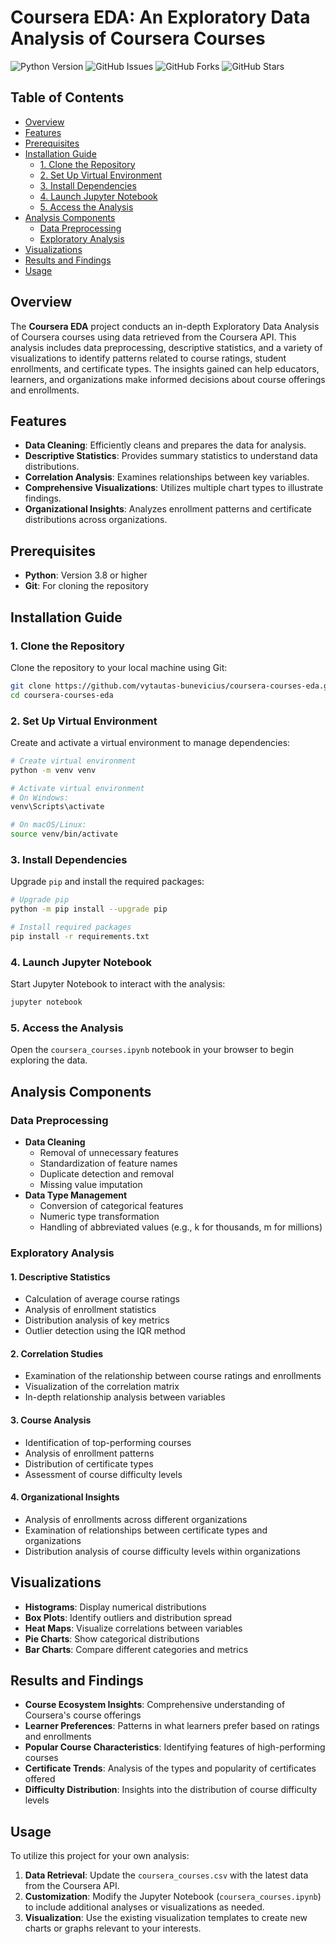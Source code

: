# Coursera EDA: An Exploratory Data Analysis of Coursera Courses

![Python Version](https://img.shields.io/badge/python-3.8%2B-blue)
![GitHub Issues](https://img.shields.io/github/issues/vytautas-bunevicius/coursera-courses-eda)
![GitHub Forks](https://img.shields.io/github/forks/vytautas-bunevicius/coursera-courses-eda)
![GitHub Stars](https://img.shields.io/github/stars/vytautas-bunevicius/coursera-courses-eda)

## Table of Contents

- [Overview](#overview)
- [Features](#features)
- [Prerequisites](#prerequisites)
- [Installation Guide](#installation-guide)
  - [1. Clone the Repository](#1-clone-the-repository)
  - [2. Set Up Virtual Environment](#2-set-up-virtual-environment)
  - [3. Install Dependencies](#3-install-dependencies)
  - [4. Launch Jupyter Notebook](#4-launch-jupyter-notebook)
  - [5. Access the Analysis](#5-access-the-analysis)
- [Analysis Components](#analysis-components)
  - [Data Preprocessing](#data-preprocessing)
  - [Exploratory Analysis](#exploratory-analysis)
- [Visualizations](#visualizations)
- [Results and Findings](#results-and-findings)
- [Usage](#usage)

## Overview

The **Coursera EDA** project conducts an in-depth Exploratory Data Analysis of Coursera courses using data retrieved from the Coursera API. This analysis includes data preprocessing, descriptive statistics, and a variety of visualizations to identify patterns related to course ratings, student enrollments, and certificate types. The insights gained can help educators, learners, and organizations make informed decisions about course offerings and enrollments.

## Features

- **Data Cleaning**: Efficiently cleans and prepares the data for analysis.
- **Descriptive Statistics**: Provides summary statistics to understand data distributions.
- **Correlation Analysis**: Examines relationships between key variables.
- **Comprehensive Visualizations**: Utilizes multiple chart types to illustrate findings.
- **Organizational Insights**: Analyzes enrollment patterns and certificate distributions across organizations.

## Prerequisites

- **Python**: Version 3.8 or higher
- **Git**: For cloning the repository

## Installation Guide

### 1. Clone the Repository

Clone the repository to your local machine using Git:

```bash
git clone https://github.com/vytautas-bunevicius/coursera-courses-eda.git
cd coursera-courses-eda
```

### 2. Set Up Virtual Environment

Create and activate a virtual environment to manage dependencies:

```bash
# Create virtual environment
python -m venv venv

# Activate virtual environment
# On Windows:
venv\Scripts\activate

# On macOS/Linux:
source venv/bin/activate
```

### 3. Install Dependencies

Upgrade `pip` and install the required packages:

```bash
# Upgrade pip
python -m pip install --upgrade pip

# Install required packages
pip install -r requirements.txt
```

### 4. Launch Jupyter Notebook

Start Jupyter Notebook to interact with the analysis:

```bash
jupyter notebook
```

### 5. Access the Analysis

Open the `coursera_courses.ipynb` notebook in your browser to begin exploring the data.

## Analysis Components

### Data Preprocessing

- **Data Cleaning**
  - Removal of unnecessary features
  - Standardization of feature names
  - Duplicate detection and removal
  - Missing value imputation
- **Data Type Management**
  - Conversion of categorical features
  - Numeric type transformation
  - Handling of abbreviated values (e.g., k for thousands, m for millions)

### Exploratory Analysis

#### 1. Descriptive Statistics

- Calculation of average course ratings
- Analysis of enrollment statistics
- Distribution analysis of key metrics
- Outlier detection using the IQR method

#### 2. Correlation Studies

- Examination of the relationship between course ratings and enrollments
- Visualization of the correlation matrix
- In-depth relationship analysis between variables

#### 3. Course Analysis

- Identification of top-performing courses
- Analysis of enrollment patterns
- Distribution of certificate types
- Assessment of course difficulty levels

#### 4. Organizational Insights

- Analysis of enrollments across different organizations
- Examination of relationships between certificate types and organizations
- Distribution analysis of course difficulty levels within organizations

## Visualizations

- **Histograms**: Display numerical distributions
- **Box Plots**: Identify outliers and distribution spread
- **Heat Maps**: Visualize correlations between variables
- **Pie Charts**: Show categorical distributions
- **Bar Charts**: Compare different categories and metrics

## Results and Findings

- **Course Ecosystem Insights**: Comprehensive understanding of Coursera's course offerings
- **Learner Preferences**: Patterns in what learners prefer based on ratings and enrollments
- **Popular Course Characteristics**: Identifying features of high-performing courses
- **Certificate Trends**: Analysis of the types and popularity of certificates offered
- **Difficulty Distribution**: Insights into the distribution of course difficulty levels

## Usage

To utilize this project for your own analysis:

1. **Data Retrieval**: Update the `coursera_courses.csv` with the latest data from the Coursera API.
2. **Customization**: Modify the Jupyter Notebook (`coursera_courses.ipynb`) to include additional analyses or visualizations as needed.
3. **Visualization**: Use the existing visualization templates to create new charts or graphs relevant to your interests.
